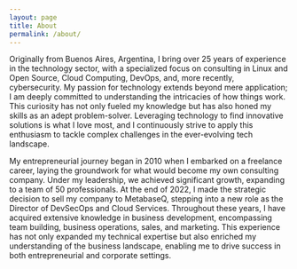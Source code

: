 ```yaml
---
layout: page
title: About
permalink: /about/
---
```


Originally from Buenos Aires, Argentina, I bring over 25 years of experience in the technology sector, with a specialized focus on consulting in Linux and Open Source, Cloud Computing, DevOps, and, more recently, cybersecurity. My passion for technology extends beyond mere application; I am deeply committed to understanding the intricacies of how things work. This curiosity has not only fueled my knowledge but has also honed my skills as an adept problem-solver. Leveraging technology to find innovative solutions is what I love most, and I continuously strive to apply this enthusiasm to tackle complex challenges in the ever-evolving tech landscape.

My entrepreneurial journey began in 2010 when I embarked on a freelance career, laying the groundwork for what would become my own consulting company. Under my leadership, we achieved significant growth, expanding to a team of 50 professionals. At the end of 2022, I made the strategic decision to sell my company to MetabaseQ, stepping into a new role as the Director of DevSecOps and Cloud Services. Throughout these years, I have acquired extensive knowledge in business development, encompassing team building, business operations, sales, and marketing. This experience has not only expanded my technical expertise but also enriched my understanding of the business landscape, enabling me to drive success in both entrepreneurial and corporate settings.

